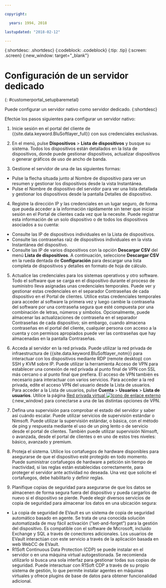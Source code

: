 ```yaml
---

copyright:

  years: 1994, 2018

lastupdated: "2018-02-12"

---
```


{:shortdesc: .shortdesc}
{:codeblock: .codeblock}
{:tip: .tip}
{:screen: .screen}
{:new_window: target="_blank"}


# Configuración de un servidor dedicado
{: #customerportal_setupbaremetal}

Puede configurar un servidor nativo como servidor dedicado.
{:shortdesc}

Efectúe los pasos siguientes para configurar un servidor nativo:

1. Inicie sesión en el portal del cliente de {{site.data.keyword.BluSoftlayer_full}} con sus credenciales exclusivas.

2. En el menú, pulse **Dispositivos** > **Lista de dispositivos** y busque su sistema. Todos los dispositivos están detallados en la lista de dispositivos, donde puede gestionar dispositivos, actualizar dispositivos o generar gráficos de uso de ancho de banda.

3. Gestione el servidor de una de las siguientes formas:
  * Pulse la flecha situada junto al Nombre de dispositivo para ver un resumen y gestionar los dispositivos desde la vista Instantánea.
  * Pulse el Nombre de dispositivo del servidor para ver una lista detallada y gestionar los dispositivos desde la pantalla Detalles de dispositivo.

4. Registre la dirección IP y las credenciales en un lugar seguro, de forma que pueda acceder a la información rápidamente sin tener que iniciar sesión en el Portal de clientes cada vez que la necesite. Puede registrar esta información de un solo dispositivo o de todos los dispositivos asociados a su cuenta:
  * Consulte las IP de dispositivos individuales en la Lista de dispositivos.
  * Consulte las contraseñas raíz de dispositivos individuales en la vista Instantánea del dispositivo.
  * Consulte las IP de varios dispositivos con la opción **Descargar CSV** del menú **Lista de dispositivos**. A continuación, seleccione **Descargar CSV** en la rueda dentada de **Configuración** para descargar una lista completa de dispositivos y detalles en formato de hoja de cálculo.

5. Actualice las credenciales para los sistemas operativos y otro software. Todo el software que se carga en el dispositivo durante el proceso de suministro lleva asignadas unas credenciales temporales. Puede ver y gestionar estas credenciales en el separador Contraseñas de cada dispositivo en el Portal de clientes. Utilice estas credenciales temporales para acceder al software la primera vez y luego cambie la contraseña del software por una contraseña segura que esté compuesta por una combinación de letras, números y símbolos. Opcionalmente, puede almacenar las actualizaciones de contraseña en el separador Contraseñas de cada dispositivo; sin embargo, cuando almacena contraseñas en el portal del cliente, cualquier persona con acceso a la cuenta y con permisos apropiados puede ver las contraseñas que hay almacenadas en la pantalla Contraseñas.

6. Acceda al servidor en la red privada. Puede utilizar la red privada de infraestructura de {{site.data.keyword.BluSoftlayer_notm}} para interactuar con los dispositivos mediante RDP (remote desktop) con SSH y KVM sobre IP. Puede utilizar la herramienta Acceso de VPN para establecer una conexión de red privada al punto final de VPN con SSL más cercano o al punto final que prefiera. El acceso de VPN también es necesario para interactuar con varios servicios. Para acceder a la red privada, edite el acceso VPN del usuario desde la Lista de usuarios. Para acceder a la Lista de usuarios, pulse **Cuenta** > **Usuarios** > **Lista de usuarios**. Utilice la página [Red privada virtual ![Icono de enlace externo](../icons/launch-glyph.svg)](https://www.softlayer.com/VPN-Access){:new_window} para conectarse a una de las distintas opciones de VPN.

7. Defina una supervisión para comprobar el estado del servidor y saber así cuándo escalar. Puede utilizar servicios de supervisión estándar o Nimsoft. Puede utilizar la supervisión estándar, o básica, con el método de ping y respuesta mediante el uso de un ping lento o de servicio desde el portal de clientes. También puede utilizar supervisión Nimsoft, o avanzada, desde el portal de clientes o en uno de estos tres niveles: básico, avanzado y premium.

8. Proteja el sistema. Utilice los cortafuegos de hardware disponibles para asegurarse de que el dispositivo esté protegido en todo momento. Puede suministrar cortafuegos de hardware a petición sin tiempo de inactividad, si las reglas están establecidas correctamente, para proteger el servidor ante actividad no deseada. Una vez que solicite el cortafuegos, debe habilitarlo y definir reglas.

9. Planifique copias de seguridad para asegurarse de que los datos se almacenen de forma segura fuera del dispositivo y pueda cargarlos de nuevo si el dispositivo se pierde. Puede elegir diversos servicios de copia de seguridad para almacenar los datos en una ubicación segura:
  * La copia de seguridad de EVault es un sistema de copia de seguridad automático basado en agente. Se trata de una conocida solución automatizada de muy fácil activación (“set-and-forget”) para la gestión del dispositivo. Es compatible con el software de Microsoft, incluido Exchange y SQL a través de conectores adicionales. Los usuarios de EVault interactúan con este servicio a través de la aplicación basada en web WebCC de EVault.
  * R1Soft Continuous Data Protection (CDP) se puede instalar en el servidor o en una máquina virtual autogestionada. Se recomienda utilizarlo si busca una sola interfaz para gestionar todas sus copias de seguridad. Puede interactuar con R1Soft CDP a través de su propio sistema de gestión, lo que permite instalar agentes en máquinas virtuales y ofrece plugins de base de datos para obtener funcionalidad adicional.
